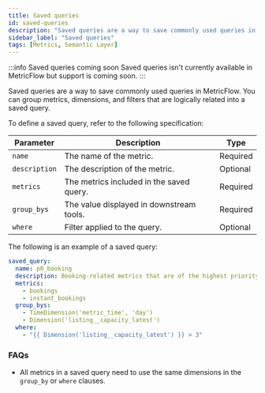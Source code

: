 ```yaml
---
title: Saved queries
id: saved-queries
description: "Saved queries are a way to save commonly used queries in MetricFlow. They can be used to save time and avoid writing the same query over and over again."
sidebar_label: "Saved queries"
tags: [Metrics, Semantic Layer]
---
```


:::info Saved queries coming soon
Saved queries isn't currently available in MetricFlow but support is coming soon.
 :::

Saved queries are a way to save commonly used queries in MetricFlow. You can group metrics, dimensions, and filters that are logically related into a saved query. 

To define a saved query, refer to the following specification:

 Parameter | Description | Type |
| --------- | ----------- | ---- |
| `name` | The name of the metric. | Required |
| `description` | The description of the metric. | Optional |
| `metrics` | The metrics included in the saved query. | Required |
| `group_bys` | The value displayed in downstream tools. | Required |
| `where` | Filter applied to the query. | Optional |

The following is an example of a saved query:

```yaml
saved_query:
  name: p0_booking
  description: Booking-related metrics that are of the highest priority.
  metrics:
    - bookings
    - instant_bookings
  group_bys:
    - TimeDimension('metric_time', 'day')
    - Dimension('listing__capacity_latest')
  where:
    - "{{ Dimension('listing__capacity_latest') }} > 3"
```

### FAQs 

* All metrics in a saved query need to use the same dimensions in the `group_by` or `where` clauses.
